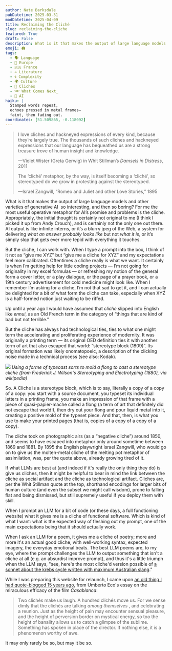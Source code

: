 ```yaml
---
author: Nate Barksdale
pubDatetime: 2025-03-31
modDatetime: 2025-04-09
title: Reclaiming the Cliché
slug: reclaiming-the-cliche
featured: True
draft: False
description: What is it that makes the output of large language models and other varieties of generative AI so interesting, and then so boring? For me the most useful operative metaphor for AI’s promise and problems is the cliche.
emoji: 🖨️
tags:
  - 🗣️ Language
  - 🍷 Europe
  - 🇫🇷 France
  - ✍️ Literature
  - 🌀 Complexity
  - 🌍 Culture
  - 📖 Clichés
  - ➿ What Comes Next_
  - 🤖 AI
haiku: |
  Stamped words repeat,
  echoes pressed in metal frames—
  faint, then fading out.
coordinates: [51.509865, -0.118092]
---
```


> I love cliches and hackneyed expressions of every kind, because they’re largely true. The thousands of such cliches and hackneyed expressions that our language has bequeathed us are a strong treasure trove of human insight and knowledge.
>
> —Violet Wister (Greta Gerwig) in Whit Stillman’s _Damsels in Distress_, 2011
>
> The ‘cliché’ metaphor, by the way, is itself becoming a ‘cliché’, so stereotyped do we grow in protesting against the stereotyped.
>
> —Israel Zangwill, “Romeo and Juliet and other Love Stories,” 1895

What is it that makes the output of large language models and other varieties of generative AI  so interesting, and then so boring? For me the most useful operative metaphor for AI’s promise and problems is the cliche. Appropriately, the initial thought is certainly not original to me (I think I picked it up from Andy Crouch), and is certainly not the only one out there. AI output is like infinite interns, or it’s a blurry jpeg of the Web, a system for delivering _what an answer probably looks like_ but not _what it is,_ or it’s simply slop that gets ever more tepid with everything it touches.

But the cliche, I can work with. When I type a prompt into the box, I think of it not as “give me XYZ” but “give me a cliche for XYZ” and my expectations feel more calibrated. Oftentimes a cliche really is what we want. It certainly is when I’m getting help for little coding projects — I’m not going for originality in my excel formulas — or refreshing my notion of the general form a cover letter, or a play dialogue, or the page of a prayer book, or a 19th century advertisement for cold medicine might look like. When I remember I’m asking for a cliche, I’m not that sad to get it, and I can actually be delighted for a bit of what form the cliche can take, especially when XYZ is a half-formed notion just waiting to be riffed.

Up until a year ago I would have assumed that _cliche_ slipped into English like _ennui_, as an Old French term in the category of “things that are kind of bad but not terrible.”

But the cliche has always had technological ties, ties to what one might term the accelerating and proliferating experience of modernity. It was originally a printing term — its original OED definition ties it with another term of art that also escaped that world: “stereotype block (1809)”. Its original formation was likely onomatopoeic, a description of the clicking noise made in a technical process (see also: Kodak).

![](@assets/images/stereotype_flong.png)
_Using a forme of typecast sorts to mold a flong to cast a stereotype cliche (from Frederick J. Wilson's *Stereotyping and Electrotyping* (1880), via wikipedia)_

So. A Cliche is a stereotype block, which is to say, literally a copy of a copy of a copy: you start with a source document, you typeset its individual letters in a printing frame, you make an impression of that frame with a piece of quasi-papier-mache called a flong (a term of art that definitely did not escape that world!), then dry out your flong and pour liquid metal into it, creating a positive mold of the typeset piece. And that, then, is what you use to make your printed pages (that is, copies of a copy of a copy of a copy).

The cliche took on photographic airs (as a “negative cliche”) around 1850, and seems to have escaped into metaphor only around sometime between 1869 and 1881. By 1895 the English playwright Israel Zangwill, who would go on to give us the molten-metal cliche of the melting pot metaphor of assimilation, was, per the quote above, already growing tired of it.

If what LLMs are best at (and indeed if it's really the only thing they do) is give us cliches, then it might be helpful to bear in mind the link between the cliche as social artifact and the cliche as technological artifact. Cliches are, per the Whit Stillman quote at the top, shorthand encodings for larger bits of human culture (and even the subset we might call wisdom), prone to falling flat and being dismissed, but still supremely useful if you deploy them with skill.

When I prompt an LLM for a bit of code (or these days, a full functioning website) what it gives me is a cliche of functional software. Which is kind of what I want: what is the expected way of fleshing out my prompt, one of the main expectations being that it should actually work.

When I ask an LLM for a poem, it gives me a cliche of poetry; more and more it's an actual good cliche, with well-working syntax, expected imagery, the everyday emotional beats. The best LLM poems are, to my eye, where the prompt challenges the LLM to output something that isn't a cliche at all (e.g. an absurdist improve prompt), and thus it's a little triumph when the LLM says, "see, here's the most cliche'd version possible of [a sonnet about the krebs cycle written with maximum Australian slang](https://chatgpt.com/share/67f6ac95-f1ac-8008-9707-a1518516ea1e)."

While I was preparing this website for relaunch, I came upon [an old thing I had quote-blogged 15 years ago](/posts/two-cliches-make-us-laugh-a-hundred-cliches-move-us/), from Umberto Eco's essay on the miraculous efficacy of the film _Casablanca_:

> Two clichés make us laugh. A hundred clichés move us. For we sense dimly that the clichés are talking _among themselves_ , and celebrating a reunion. Just as the height of pain may encounter sensual pleasure, and the height of perversion border on mystical energy, so too the height of banality allows us to catch a glimpse of the sublime. Something has spoken in place of the director. If nothing else, it is a phenomenon worthy of awe.

It may only rarely be so, but may it be so.
